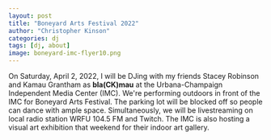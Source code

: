 ```yaml
---
layout: post
title: "Boneyard Arts Festival 2022"
author: "Christopher Kinson"
categories: dj
tags: [dj, about]
image: boneyard-imc-flyer10.png
---
```


On Saturday, April 2, 2022, I will be DJing with my friends Stacey Robinson and Kamau Grantham as **bla(CK)mau** at the Urbana-Champaign Independent Media Center (IMC). We're performing outdoors in front of the IMC for Boneyard Arts Festival. The parking lot will be blocked off so people can dance with ample space. Simultaneously, we will be livestreaming on local radio station WRFU 104.5 FM and Twitch. The IMC is also hosting a visual art exhibition that weekend for their indoor art gallery.
